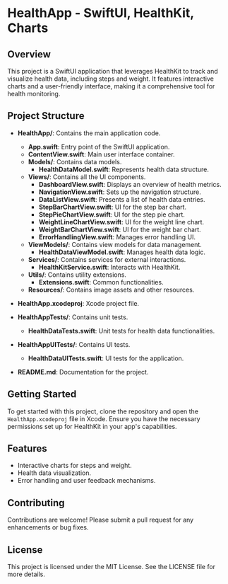 # HealthApp - SwiftUI, HealthKit, Charts

## Overview
This project is a SwiftUI application that leverages HealthKit to track and visualize health data, including steps and weight. It features interactive charts and a user-friendly interface, making it a comprehensive tool for health monitoring.

## Project Structure
- **HealthApp/**: Contains the main application code.
  - **App.swift**: Entry point of the SwiftUI application.
  - **ContentView.swift**: Main user interface container.
  - **Models/**: Contains data models.
    - **HealthDataModel.swift**: Represents health data structure.
  - **Views/**: Contains all the UI components.
    - **DashboardView.swift**: Displays an overview of health metrics.
    - **NavigationView.swift**: Sets up the navigation structure.
    - **DataListView.swift**: Presents a list of health data entries.
    - **StepBarChartView.swift**: UI for the step bar chart.
    - **StepPieChartView.swift**: UI for the step pie chart.
    - **WeightLineChartView.swift**: UI for the weight line chart.
    - **WeightBarChartView.swift**: UI for the weight bar chart.
    - **ErrorHandlingView.swift**: Manages error handling UI.
  - **ViewModels/**: Contains view models for data management.
    - **HealthDataViewModel.swift**: Manages health data logic.
  - **Services/**: Contains services for external interactions.
    - **HealthKitService.swift**: Interacts with HealthKit.
  - **Utils/**: Contains utility extensions.
    - **Extensions.swift**: Common functionalities.
  - **Resources/**: Contains image assets and other resources.

- **HealthApp.xcodeproj**: Xcode project file.
- **HealthAppTests/**: Contains unit tests.
  - **HealthDataTests.swift**: Unit tests for health data functionalities.
- **HealthAppUITests/**: Contains UI tests.
  - **HealthDataUITests.swift**: UI tests for the application.
- **README.md**: Documentation for the project.


## Getting Started
To get started with this project, clone the repository and open the `HealthApp.xcodeproj` file in Xcode. Ensure you have the necessary permissions set up for HealthKit in your app's capabilities.

## Features
- Interactive charts for steps and weight.
- Health data visualization.
- Error handling and user feedback mechanisms.

## Contributing
Contributions are welcome! Please submit a pull request for any enhancements or bug fixes.

## License
This project is licensed under the MIT License. See the LICENSE file for more details.